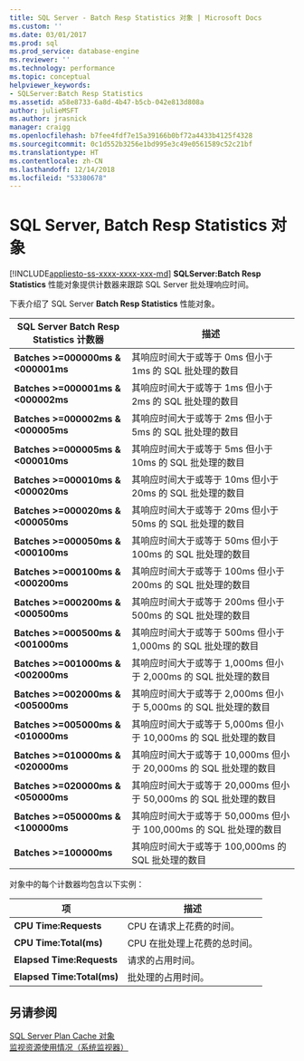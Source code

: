 ```yaml
---
title: SQL Server - Batch Resp Statistics 对象 | Microsoft Docs
ms.custom: ''
ms.date: 03/01/2017
ms.prod: sql
ms.prod_service: database-engine
ms.reviewer: ''
ms.technology: performance
ms.topic: conceptual
helpviewer_keywords:
- SQLServer:Batch Resp Statistics
ms.assetid: a58e8733-6a8d-4b47-b5cb-042e813d808a
author: julieMSFT
ms.author: jrasnick
manager: craigg
ms.openlocfilehash: b7fee4fdf7e15a39166b0bf72a4433b4125f4328
ms.sourcegitcommit: 0c1d552b3256e1bd995e3c49e0561589c52c21bf
ms.translationtype: HT
ms.contentlocale: zh-CN
ms.lasthandoff: 12/14/2018
ms.locfileid: "53380678"
---
```

# <a name="sql-server-batch-resp-statistics-object"></a>SQL Server, Batch Resp Statistics 对象
[!INCLUDE[appliesto-ss-xxxx-xxxx-xxx-md](../../includes/appliesto-ss-xxxx-xxxx-xxx-md.md)]
**SQLServer:Batch Resp Statistics** 性能对象提供计数器来跟踪 SQL Server 批处理响应时间。

下表介绍了 SQL Server **Batch Resp Statistics** 性能对象。


|**SQL Server Batch Resp Statistics 计数器**|描述|  
|-------------|-----------------|  
|**Batches >=000000ms & \<000001ms**|其响应时间大于或等于 0ms 但小于 1ms 的 SQL 批处理的数目|
|**Batches >=000001ms & \<000002ms**|其响应时间大于或等于 1ms 但小于 2ms 的 SQL 批处理的数目|
|**Batches >=000002ms & \<000005ms**|其响应时间大于或等于 2ms 但小于 5ms 的 SQL 批处理的数目|
|**Batches >=000005ms & \<000010ms**|其响应时间大于或等于 5ms 但小于 10ms 的 SQL 批处理的数目|
|**Batches >=000010ms & \<000020ms**|其响应时间大于或等于 10ms 但小于 20ms 的 SQL 批处理的数目|
|**Batches >=000020ms & \<000050ms**|其响应时间大于或等于 20ms 但小于 50ms 的 SQL 批处理的数目|
|**Batches >=000050ms & \<000100ms**|其响应时间大于或等于 50ms 但小于 100ms 的 SQL 批处理的数目|
|**Batches >=000100ms & \<000200ms**|其响应时间大于或等于 100ms 但小于 200ms 的 SQL 批处理的数目|
|**Batches >=000200ms & \<000500ms**|其响应时间大于或等于 200ms 但小于 500ms 的 SQL 批处理的数目|
|**Batches >=000500ms & \<001000ms**|其响应时间大于或等于 500ms 但小于 1,000ms 的 SQL 批处理的数目|
|**Batches >=001000ms & \<002000ms**|其响应时间大于或等于 1,000ms 但小于 2,000ms 的 SQL 批处理的数目|
|**Batches >=002000ms & \<005000ms**|其响应时间大于或等于 2,000ms 但小于 5,000ms 的 SQL 批处理的数目|
|**Batches >=005000ms & \<010000ms**|其响应时间大于或等于 5,000ms 但小于 10,000ms 的 SQL 批处理的数目|
|**Batches >=010000ms & \<020000ms**|其响应时间大于或等于 10,000ms 但小于 20,000ms 的 SQL 批处理的数目|
|**Batches >=020000ms & \<050000ms**|其响应时间大于或等于 20,000ms 但小于 50,000ms 的 SQL 批处理的数目|
|**Batches >=050000ms & \<100000ms**|其响应时间大于或等于 50,000ms 但小于 100,000ms 的 SQL 批处理的数目| 
|**Batches >=100000ms**|其响应时间大于或等于 100,000ms 的 SQL 批处理的数目| 

对象中的每个计数器均包含以下实例：  
  
|项|描述|  
|----------|-----------------|  
|**CPU Time:Requests**|CPU 在请求上花费的时间。|  
|**CPU Time:Total(ms)**|CPU 在批处理上花费的总时间。|  
|**Elapsed Time:Requests**|请求的占用时间。|  
|**Elapsed Time:Total(ms)**|批处理的占用时间。|  

## <a name="see-also"></a>另请参阅
[SQL Server Plan Cache 对象](../../relational-databases/performance-monitor/sql-server-plan-cache-object.md)  
[监视资源使用情况（系统监视器）](../../relational-databases/performance-monitor/monitor-resource-usage-system-monitor.md)  
